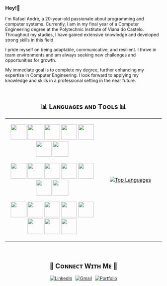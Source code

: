 ### Hey!👋

<!--Start Intro-->
<p align="left">
I'm Rafael André, a 20-year-old passionate about programming and computer systems. Currently, I am in my final year of a Computer Engineering degree at the Polytechnic Institute of Viana do Castelo. Throughout my studies, I have gained extensive knowledge and developed strong skills in this field.

I pride myself on being adaptable, communicative, and resilient. I thrive in team environments and am always seeking new challenges and opportunities for growth.

My immediate goal is to complete my degree, further enhancing my expertise in Computer Engineering. I look forward to applying my knowledge and skills in a professional setting in the near future.

</p>
<br>

<!--

**kromenz/kromenz** is a ✨ _special_ ✨ repository because its `README.md` (this file) appears on your GitHub profile.
-->

<h2 align="center">📊 Lᴀɴɢᴜᴀɢᴇs ᴀɴᴅ Tᴏᴏʟs 📊</h2>
<table align="center" width="100%">
<tr>
<td width="60%">
  <p align="center">
    <img width="50px" src="https://skillicons.dev/icons?i=py" />
    <img width="50px" src="https://skillicons.dev/icons?i=cs" />
    <img width="50px" src="https://skillicons.dev/icons?i=dotnet" />
    <img width="50px" src="https://skillicons.dev/icons?i=ts" />
    <img width="50px" src="https://skillicons.dev/icons?i=kotlin" />
    <img width="50px" src="https://skillicons.dev/icons?i=react" />
    <img width="50px" src="https://skillicons.dev/icons?i=angular" />
  </p>
  <p align="center">
    <img width="50px" src="https://skillicons.dev/icons?i=nodejs" />
    <img width="50px" src="https://skillicons.dev/icons?i=php" />
    <img width="50px" src="https://skillicons.dev/icons?i=js" />
    <img width="50px" src="https://skillicons.dev/icons?i=html" />
    <img width="50px" src="https://skillicons.dev/icons?i=css" />
    <img width="50px" src="https://skillicons.dev/icons?i=bootstrap" />
    <img width="50px" src="https://skillicons.dev/icons?i=prisma" />
  </p>
  <p align="center">
    <img width="50px" src="https://skillicons.dev/icons?i=postgres" />
    <img width="50px" src="https://skillicons.dev/icons?i=mysql" />
    <img width="50px" src="https://skillicons.dev/icons?i=vercel" />
    <img width="50px" src="https://skillicons.dev/icons?i=github" />
    <img width="50px" src="https://skillicons.dev/icons?i=git" />
    <img width="50px" src="https://skillicons.dev/icons?i=docker" />
    <img width="50px" src="https://skillicons.dev/icons?i=postman" />
    <img width="50px" src="https://skillicons.dev/icons?i=vscode" />
  </p>
</td>

<td width="40%">
<p align="center">
  <a href="https://github.com/kromenz">
    <img align="center" src="https://github-readme-stats.vercel.app/api/top-langs/?username=kromenz&layout=compact&theme=nightowl&hide_border=true" alt="Top Languages" />
  </a>
</p>
</td>
</tr>
</table>
<br>

<!--Contact Section-->

<h2 align="center">🤝 Cᴏɴɴᴇᴄᴛ Wɪᴛʜ Mᴇ 🤝 </h2>
<div style="display: flex; justify-content: center;">
  <a href="https://www.linkedin.com/in/diogo-bernardes-48225a292/" target="_blank" style="margin-right: 10px;">
    <img src="https://img.shields.io/badge/linkedin-%231E77B5.svg?&style=for-the-badge&logo=linkedin&logoColor=white" alt="LinkedIn" />
  </a>

  <a href="mailto:andrerafael892@gmail.com" target="_blank" style="margin-right: 10px;">
    <img src="https://img.shields.io/badge/Gmail-333333?style=for-the-badge&logo=gmail&logoColor=red" alt="Gmail" />
  </a>

  <a href="https://webport-gamma.vercel.app" target="_blank">
    <img src="https://img.shields.io/badge/Portfolio-FF5722?style=for-the-badge&logo=todoist&logoColor=white" alt="Portfolio" />
  </a>
</div>

</div>
